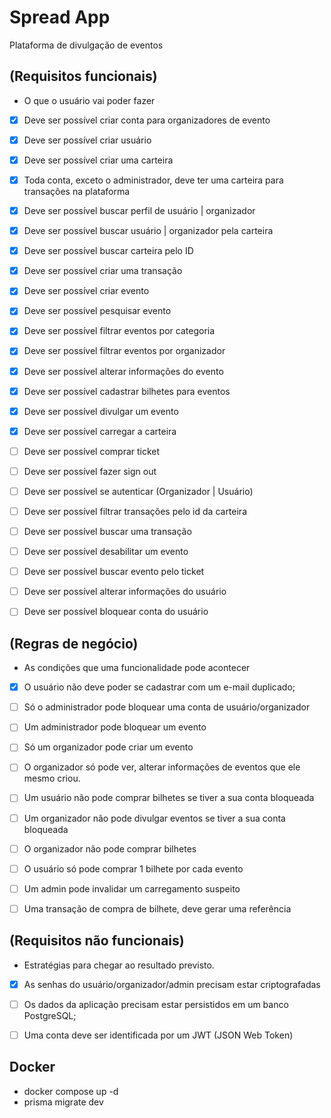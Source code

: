 # Spread App

Plataforma de divulgação de eventos

## (Requisitos funcionais)
- O que o usuário vai poder fazer

- [x] Deve ser possível criar conta para organizadores de evento
- [x] Deve ser possível criar usuário
- [x] Deve ser possível criar uma carteira
- [x] Toda conta, exceto o administrador, deve ter uma carteira para transações na plataforma 
- [x] Deve ser possível buscar perfil de usuário | organizador
- [x] Deve ser possível buscar usuário | organizador pela carteira
- [x] Deve ser possível buscar carteira pelo ID
- [x] Deve ser possível criar uma transação
- [x] Deve ser possível criar evento
- [x] Deve ser possível pesquisar evento
- [x] Deve ser possível filtrar eventos por categoria
- [x] Deve ser possível filtrar eventos por organizador
- [x] Deve ser possível alterar informações do evento
- [x] Deve ser possível cadastrar bilhetes para eventos
- [x] Deve ser possível divulgar um evento
- [x] Deve ser possível carregar a carteira
- [ ] Deve ser possível comprar ticket 
- [ ] Deve ser possível fazer sign out
- [ ] Deve ser possível se autenticar (Organizador | Usuário)
- [ ] Deve ser possível filtrar transações pelo id da carteira
- [ ] Deve ser possível buscar uma transação
- [ ] Deve ser possível desabilitar um evento
- [ ] Deve ser possível buscar evento pelo ticket
- [ ] Deve ser possível alterar informações do usuário
- [ ] Deve ser possível bloquear conta do usuário


## (Regras de negócio)
- As condições que uma funcionalidade pode acontecer

- [x] O usuário não deve poder se cadastrar com um e-mail duplicado;
- [ ] Só o administrador pode bloquear uma conta de usuário/organizador
- [ ] Um administrador pode bloquear um evento
- [ ] Só um organizador pode criar um evento
- [ ] O organizador só pode ver, alterar informações de eventos que ele mesmo criou.
- [ ] Um usuário não pode comprar bilhetes se tiver a sua conta bloqueada
- [ ] Um organizador não pode divulgar eventos se tiver a sua conta bloqueada
- [ ] O organizador não pode comprar bilhetes
- [ ] O usuário só pode comprar 1 bilhete por cada evento
- [ ] Um admin pode invalidar um carregamento suspeito
- [ ] Uma transação de compra de bilhete, deve gerar uma referência


## (Requisitos não funcionais)

- Estratégias para chegar ao resultado previsto.

- [x] As senhas do usuário/organizador/admin precisam estar criptografadas  
- [ ] Os dados da aplicação precisam estar persistidos em um banco PostgreSQL;
- [ ] Uma conta deve ser identificada por um JWT (JSON Web Token) 


## Docker
  - docker compose up -d
  - prisma migrate dev